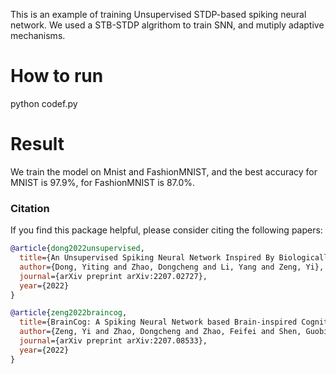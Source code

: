This is an example of training Unsupervised STDP-based spiking neural network. We used a STB-STDP algrithom to train SNN, and mutiply adaptive mechanisms.
 
# How to run
python codef.py 

# Result
We train the model on Mnist and FashionMNIST, and the best accuracy for MNIST is 97.9%, for FashionMNIST is 87.0%.
 

### Citation 

If you find this package helpful, please consider citing the following papers:
```BibTex
@article{dong2022unsupervised,
  title={An Unsupervised Spiking Neural Network Inspired By Biologically Plausible Learning Rules and Connections},
  author={Dong, Yiting and Zhao, Dongcheng and Li, Yang and Zeng, Yi},
  journal={arXiv preprint arXiv:2207.02727},
  year={2022}
}

@article{zeng2022braincog,
  title={BrainCog: A Spiking Neural Network based Brain-inspired Cognitive Intelligence Engine for Brain-inspired AI and Brain Simulation},
  author={Zeng, Yi and Zhao, Dongcheng and Zhao, Feifei and Shen, Guobin and Dong, Yiting and Lu, Enmeng and Zhang, Qian and Sun, Yinqian and Liang, Qian and Zhao, Yuxuan and others},
  journal={arXiv preprint arXiv:2207.08533},
  year={2022}
}

```
